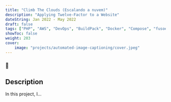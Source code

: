 ```yaml
---
title: "Climb The Clouds (Escalando a nuvem)"
description: "Applying Twelve-Factor to a Website"
dateString: Jan 2022 - May 2022
draft: false
tags: ["PHP", "AWS", "DevOps", "BuildPack", "Docker", "Compose", "fusoeseaquisicoes"]
showToc: false
weight: 203
cover:
    image: "projects/automated-image-captioning/cover.jpeg"
--- 
```

### 🔗 []()

## Description
In this project, I...